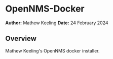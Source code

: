 # OpenNMS-Docker

**Author:** Mathew Keeling
**Date:** 24 February 2024

## Overview

Mathew Keeling's OpenNMS docker installer.
